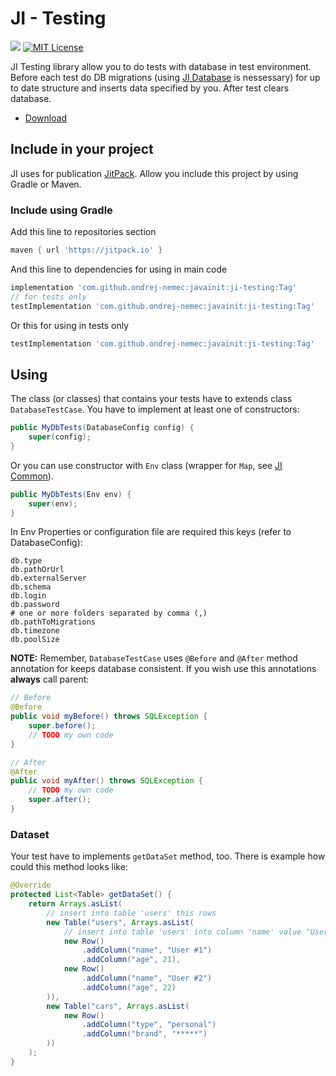 # JI - Testing

[![](https://jitpack.io/v/ondrej-nemec/javainit.svg)](https://jitpack.io/#ondrej-nemec/javainit)
[![MIT License](http://img.shields.io/badge/license-MIT-green.svg) ](https://github.com/ondrej-nemec/javainit/blob/master/LICENSE)

JI Testing library allow you to do tests with database in test environment. Before each test do DB migrations (using <a href="../ji-database">JI Database</a> is nessessary) for up to date structure and inserts data specified by you. After test clears database.

* [Download](#include-in-your-project)

## Include in your project

JI uses for publication <a href="https://jitpack.io/">JitPack</a>. Allow you include this project by using Gradle or Maven.

### Include using Gradle

Add this line to repositories section
```gradle
maven { url 'https://jitpack.io' }
```

And this line to dependencies for using in main code
```gradle
implementation 'com.github.ondrej-nemec:javainit:ji-testing:Tag'
// for tests only
testImplementation 'com.github.ondrej-nemec:javainit:ji-testing:Tag'
```

Or this for using in tests only
```gradle
testImplementation 'com.github.ondrej-nemec:javainit:ji-testing:Tag'
```

## Using

The class (or classes) that contains your tests have to extends class `DatabaseTestCase`. You have to implement at least one of constructors:

```java
public MyDbTests(DatabaseConfig config) {
	super(config);
}
```

Or you can use constructor with `Env` class (wrapper for `Map`, see <a href="../ji-common">JI Common</a>). 

```java
public MyDbTests(Env env) {
	super(env);
}
```

In Env Properties or configuration file are required this keys (refer to DatabaseConfig):

```
db.type
db.pathOrUrl
db.externalServer
db.schema
db.login
db.password
# one or more folders separated by comma (,)
db.pathToMigrations
db.timezone
db.poolSize
```

**NOTE:** Remember, `DatabaseTestCase` uses `@Before` and `@After` method annotation for keeps database consistent. If you wish use this annotations **always** call parent:

```java
// Before
@Before
public void myBefore() throws SQLException {
	super.before();
	// TODO my own code
}

// After
@After
public void myAfter() throws SQLException {
	// TODO my own code
	super.after();
}
```

### Dataset

Your test have to implements `getDataSet` method, too. There is example how could this method looks like:

```java
@Override
protected List<Table> getDataSet() {
	return Arrays.asList(
		// insert into table 'users' this rows
		new Table("users", Arrays.asList(
			// insert into table 'users' into column 'name' value "User #1"
			new Row()
				.addColumn("name", "User #1")
				.addColumn("age", 21),
			new Row()
				.addColumn("name", "User #2")
				.addColumn("age", 22)
		)),
		new Table("cars", Arrays.asList(
			new Row()
				.addColumn("type", "personal")
				.addColumn("brand", "*****")
		))
	);
}
```